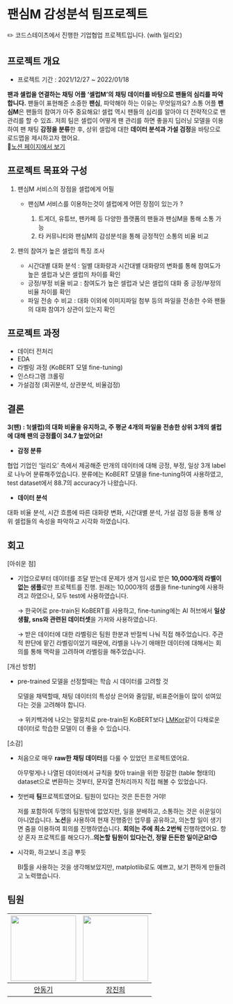 # 팬심M 감성분석 팀프로젝트
✏️ 코드스테이츠에서 진행한 기업협업 프로젝트입니다. (with 일리오)

프로젝트 개요
---------------
- 프로젝트 기간 : 2021/12/27 ~ 2022/01/18

**팬과 셀럽을 연결하는 채팅 어플 ‘셀럽M’의 채팅 데이터를 바탕으로 팬들의 심리를 파악합니다.**
팬들이 표현해준 소중한 **팬심**, 파악해야 하는 이유는 무엇일까요? 소통 어플 **팬심M**은 팬들의 참여가 아주 중요해요! 셀럽 역시 팬들의 심리를 알아야 더 전략적으로 팬 관리를 할 수 있죠. 저희 팀은 셀럽이 어떻게 팬 관리를 하면 좋을지 딥러닝 모델을 이용하여 팬 채팅 **감정을 분류**한 후, 상위 셀럽에 대한 **데이터 분석과 가설 검정**을 바탕으로 로드맵을 제시하고자 했어요.   
🌟[노션 페이지에서 보기](https://scandalous-ulna-3f2.notion.site/c56235776fd349ea89b927e63ec12d31)

프로젝트 목표와 구성
---------------

  1) 팬심M 서비스의 장점을 셀럽에게 어필
  
      - 팬심M 서비스를 이용하는것이 셀럽에게 어떤 장점이 있는가 ?

        1. 트게더, 유튜브, 팬카페 등 다양한 플랫폼의 팬들과 팬심M을 통해 소통 가능
        2. 타 커뮤니티와 팬심M의 감성분석을 통해 긍정적인 소통의 비율 비교
        
  2) 팬의 참여가 높은 셀럽의 특징 조사
  
      - 시간대별 대화 분석 : 일별 대화량과 시간대별 대화량의 변화를 통해 참여도가 높은 셀럽과 낮은 셀럽의 차이를 확인
      - 긍정/부정 비율 비교 : 참여도가 높은 셀럽과 낮은 셀럽의 대화 중 긍정/부정의 비율 차이를 확인
      - 파일 전송 수 비교 : 대화 이외에 이미지파일 첨부 등의 파일을 전송한 수와 팬들의 대화 참여가 상관이 있는지 확인
      
프로젝트 과정
-------------------
- 데이터 전처리
- EDA
- 라벨링 과정 (KoBERT 모델 fine-tuning)
- 인스타그램 크롤링
- 가설검정 (회귀분석, 상관분석, 비율검정)


결론
--------------------
**3(팬) : 1(셀럽)의 대화 비율을 유지하고, 주 평균 4개의 파일을 전송한 상위 3개의 셀럽에 대해 팬의 긍정률이 34.7 높았어요!**

- **감정 분류**

협업 기업인 ‘일리오’ 측에서 제공해준 만개의 데이터에 대해 긍정, 부정, 일상 3개 label로 나누어 분류해주었습니다. 분류에는 KoBERT 모델을 fine-tuning하여 사용하였고, test dataset에서 88.7의 accuracy가 나왔습니다. 

- **데이터 분석**

대화 비율 분석, 시간 흐름에 따른 대화량 변화, 시간대별 분석, 가설 검정 등을 통해 상위 셀럽들의 속성을 파악하고 시각화 하였습니다.


회고
--------------------
[아쉬운 점]

- 기업으로부터 데이터를 조달 받는데 문제가 생겨 임시로 받은 **10,000개의 라벨이 없는 샘플**로만 프로젝트를 진행. 원래는 10,000개의 샘플을 fine-tuning에 사용하려고 하였으나, 모두 test에 사용하였습니다.
    
    → 한국어로 pre-train된 KoBERT를 사용하고, fine-tuning에는 AI 허브에서 **일상 생활, sns와 관련된 데이터셋**을 가져와 사용하였습니다. 
    
    → 받은 데이터에 대한 라벨링은 팀원 한분과 반절씩 나눠 직접 해주었습니다. 주관적 판단에 맡긴 라벨링이었기 때문에, 라벨을 나누기 애매한 데이터에 대해서는 회의를 통해 맥락을 고려하며 라벨링을 해주었습니다.
    

[개선 방향]

- pre-trained 모델을 선정할때는 학습 시 데이터를 고려할 것
    
    모델을 채택할때, 채팅 데이터의 특성상 은어와 줄임말, 비표준어들이 많이 섞여있다는 것을 고려해야 합니다.
    
    → 위키백과에 나오는 말뭉치로 pre-train된 KoBERT보다 [LMKor](https://github.com/kiyoungkim1/LMkor)같이 다채로운 데이터로 학습한 모델이 더 좋을 수 있습니다.
    

[소감]

- 처음으로 매우 **raw한 채팅 데이터**를 다룰 수 있었던 프로젝트였어요.
    
    아무렇게나 나열된 데이터에서 규칙을 찾아 train을 위한 정갈한 (table 형태의) dataset으로 변환하는 것부터, 문자열 전처리까지 직접 해볼 수 있었습니다.
    
- 첫번째 **팀**프로젝트였어요. 팀원이 있다는 것은 든든한 거야!
    
    저를 포함하여 두명의 팀원밖에 없었지만, 일을 분배하고, 소통하는 것은 쉬운일이 아니였습니다. **노션**을 사용하여 현재 진행중인 업무를 공유하고, 의논할 일이 생기면 줌을 이용하여 회의를 진행하였습니다. **회의는 주에 최소 2번씩** 진행하였어요. 항상 혼자 프로젝트를 해오다가..**의논할 팀원이 있다는건, 정말 든든한 일이군요!😌**
    
- 시각화, 하고보니 조금 뿌듯
    
    BI툴을 사용하는 것을 생각해보았지만, matplotlib로도 예쁘고, 보기 편하게 만들려고 노력했습니다.

팀원
--------------
| <img src="https://avatars.githubusercontent.com/u/86307300?v=4" width="150"> | <img src="https://avatars.githubusercontent.com/u/78654687?v=4" width="150"> |
|:--------:|:---------:|
| [안동기](https://github.com/ADGGi) | [장진희](https://github.com/zzhenxi) |

